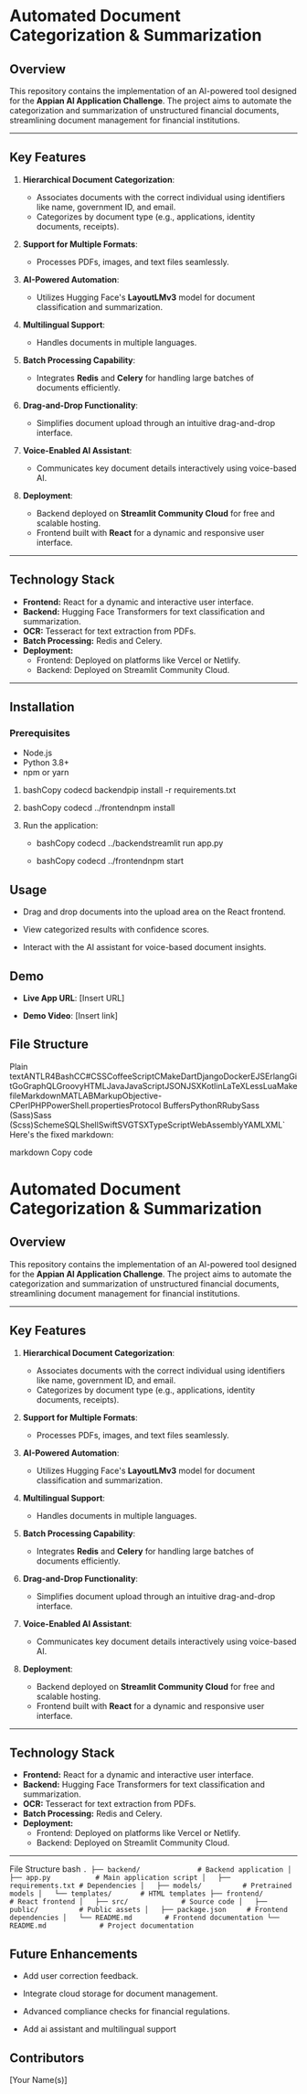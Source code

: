 # Automated Document Categorization & Summarization

## Overview
This repository contains the implementation of an AI-powered tool designed for the **Appian AI Application Challenge**. The project aims to automate the categorization and summarization of unstructured financial documents, streamlining document management for financial institutions. 

---

## Key Features
1. **Hierarchical Document Categorization**:
   - Associates documents with the correct individual using identifiers like name, government ID, and email.
   - Categorizes by document type (e.g., applications, identity documents, receipts).

2. **Support for Multiple Formats**:
   - Processes PDFs, images, and text files seamlessly.

3. **AI-Powered Automation**:
   - Utilizes Hugging Face's **LayoutLMv3** model for document classification and summarization.

4. **Multilingual Support**:
   - Handles documents in multiple languages.

5. **Batch Processing Capability**:
   - Integrates **Redis** and **Celery** for handling large batches of documents efficiently.

6. **Drag-and-Drop Functionality**:
   - Simplifies document upload through an intuitive drag-and-drop interface.

7. **Voice-Enabled AI Assistant**:
   - Communicates key document details interactively using voice-based AI.

8. **Deployment**:
   - Backend deployed on **Streamlit Community Cloud** for free and scalable hosting.
   - Frontend built with **React** for a dynamic and responsive user interface.

---

## Technology Stack
- **Frontend:** React for a dynamic and interactive user interface.
- **Backend:** Hugging Face Transformers for text classification and summarization.
- **OCR:** Tesseract for text extraction from PDFs.
- **Batch Processing:** Redis and Celery.
- **Deployment:**
  - Frontend: Deployed on platforms like Vercel or Netlify.
  - Backend: Deployed on Streamlit Community Cloud.

---

## Installation
### Prerequisites
- Node.js
- Python 3.8+
- npm or yarn

1.  bashCopy codecd backendpip install -r requirements.txt
    
2.  bashCopy codecd ../frontendnpm install
    
3.  Run the application:
    
    *   bashCopy codecd ../backendstreamlit run app.py
        
    *   bashCopy codecd ../frontendnpm start
        

Usage
-----

*   Drag and drop documents into the upload area on the React frontend.
    
*   View categorized results with confidence scores.
    
*   Interact with the AI assistant for voice-based document insights.
    

Demo
----

*   **Live App URL**: \[Insert URL\]
    
*   **Demo Video**: \[Insert link\]
    

File Structure
--------------

Plain textANTLR4BashCC#CSSCoffeeScriptCMakeDartDjangoDockerEJSErlangGitGoGraphQLGroovyHTMLJavaJavaScriptJSONJSXKotlinLaTeXLessLuaMakefileMarkdownMATLABMarkupObjective-CPerlPHPPowerShell.propertiesProtocol BuffersPythonRRubySass (Sass)Sass (Scss)SchemeSQLShellSwiftSVGTSXTypeScriptWebAssemblyYAMLXML`   
Here's the fixed markdown:

markdown
Copy code
# Automated Document Categorization & Summarization

## Overview
This repository contains the implementation of an AI-powered tool designed for the **Appian AI Application Challenge**. The project aims to automate the categorization and summarization of unstructured financial documents, streamlining document management for financial institutions. 

---

## Key Features
1. **Hierarchical Document Categorization**:
   - Associates documents with the correct individual using identifiers like name, government ID, and email.
   - Categorizes by document type (e.g., applications, identity documents, receipts).

2. **Support for Multiple Formats**:
   - Processes PDFs, images, and text files seamlessly.

3. **AI-Powered Automation**:
   - Utilizes Hugging Face's **LayoutLMv3** model for document classification and summarization.

4. **Multilingual Support**:
   - Handles documents in multiple languages.

5. **Batch Processing Capability**:
   - Integrates **Redis** and **Celery** for handling large batches of documents efficiently.

6. **Drag-and-Drop Functionality**:
   - Simplifies document upload through an intuitive drag-and-drop interface.

7. **Voice-Enabled AI Assistant**:
   - Communicates key document details interactively using voice-based AI.

8. **Deployment**:
   - Backend deployed on **Streamlit Community Cloud** for free and scalable hosting.
   - Frontend built with **React** for a dynamic and responsive user interface.

---

## Technology Stack
- **Frontend:** React for a dynamic and interactive user interface.
- **Backend:** Hugging Face Transformers for text classification and summarization.
- **OCR:** Tesseract for text extraction from PDFs.
- **Batch Processing:** Redis and Celery.
- **Deployment:**
  - Frontend: Deployed on platforms like Vercel or Netlify.
  - Backend: Deployed on Streamlit Community Cloud.

---


File Structure
bash `
.
├── backend/              # Backend application
│   ├── app.py           # Main application script
│   ├── requirements.txt # Dependencies
│   ├── models/          # Pretrained models
│   └── templates/       # HTML templates
├── frontend/             # React frontend
│   ├── src/             # Source code
│   ├── public/          # Public assets
│   ├── package.json     # Frontend dependencies
│   └── README.md        # Frontend documentation
└── README.md             # Project documentation  `

Future Enhancements
-------------------

*   Add user correction feedback.
    
*   Integrate cloud storage for document management.
    
*   Advanced compliance checks for financial regulations.
  
*   Add ai assistant and multilingual support
    

Contributors
------------

\[Your Name(s)\]
